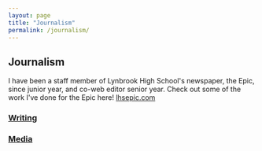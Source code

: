 ```yaml
---
layout: page
title: "Journalism"
permalink: /journalism/
---
```

<link rel="stylesheet" href="page.css">
<body>
<h2>Journalism</h2>
I have been a staff member of Lynbrook High School's newspaper, the Epic, since junior year, and co-web editor senior year. Check out some of the work I've done for the Epic here!
<a href="https://lhsepic.com/">lhsepic.com</a>

<h3><a href="https://kaylinli.github.io/writing" class="page-link">Writing</a></h3>
<h3><a href="https://kaylinli.github.io/media" class="page-link">Media</a></h3>
</body>